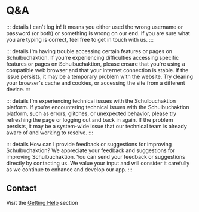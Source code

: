 # Q&A

::: details I can't log in!
It means you either used the wrong username or password (or both) or something is wrong on our end.
If you are sure what you are typing is correct, feel free to get in touch with us.
:::

::: details I'm having trouble accessing certain features or pages on Schulbuchaktion.
If you're experiencing difficulties accessing specific features or pages on Schulbuchaktion, please ensure that you're
using a compatible web browser and that your internet connection is stable. If the issue persists, it may be a temporary
problem with the website. Try clearing your browser's cache and cookies, or accessing the site from a different device.
:::

::: details I'm experiencing technical issues with the Schulbuchaktion platform.
If you're encountering technical issues with the Schulbuchaktion platform, such as errors, glitches, or unexpected
behavior, please try refreshing the page or logging out and back in again. If the problem persists, it may be a
system-wide issue that our technical team is already aware of and working to resolve.
:::

::: details How can I provide feedback or suggestions for improving Schulbuchaktion?
We appreciate your feedback and suggestions for improving Schulbuchaktion. You can send your feedback or suggestions
directly by contacting us. We value your input and will consider it carefully as we continue to enhance and develop our
app.
:::

## Contact

Visit the [Getting Help](./help) section